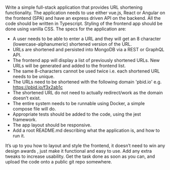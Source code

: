Write a simple full-stack application that provides URL shortening functionality. The application
needs to use either vue.js, React or Angular on the frontend (SPA) and have an express driven API on
the backend. All the code should be written in Typescript. Styling of the frontend app should be
done using vanilla CSS. The specs for the application are:

- A user needs to be able to enter a URL and they will get an 8 character (lowercase-alphanumeric)
  shortened version of the URL.
- URLs are shortened and persisted into MongoDB via a REST or GraphQL API.
- The frontend app will display a list of previously shortened URLs. New URLs will be generated and
  added to the frontend list.
- The same 8-characters cannot be used twice i.e. each shortened URL needs to be unique.
- The URLs need to be shortened with the following domain 'pbid.io' e.g. https://pbid.io/f3x2ab1c
- The shortened URL do not need to actually redirect/work as the domain doesn’t exist.
- The entire system needs to be runnable using Docker, a simple compose file will do.
- Appropriate tests should be added to the code, using the jest framework.
- The app layout should be responsive.
- Add a root README.md describing what the application is, and how to run it.

It’s up to you how to layout and style the frontend, it doesn’t need to win any design awards , just
make it functional and easy to use. Add any extra tweaks to increase usability. Get the task done as
soon as you can, and upload the code onto a public git repo somewhere.
